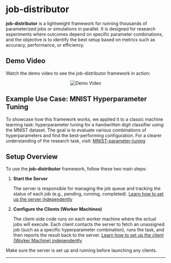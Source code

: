 # job-distributor

**job-distributor** is a lightweight framework for running thousands of parameterized jobs or simulations in parallel. It is designed for research experiments where outcomes depend on specific parameter combinations, and the objective is to identify the best setup based on metrics such as accuracy, performance, or efficiency.

## Demo Video

Watch the demo video to see the job-distributor framework in action:

<div align="center">
  <img src="img/jd_demo.gif" alt="Demo Video">
</div>

## Example Use Case: MNIST Hyperparameter Tuning

To showcase how this framework works, we applied it to a classic machine learning task: hyperparameter tuning for a handwritten digit classifier using the MNIST dataset. The goal is to evaluate various combinations of hyperparameters and find the best-performing configuration. For a clearer understanding of the research task, visit: [MNIST-parameter-tuning](https://github.com/NWSL-UCF/MNIST-parameter-tuning)

## Setup Overview

To use the **job-distributor** framework, follow these two main steps:

1. **Start the Server** 

   The server is responsible for managing the job queue and tracking the status of each job (e.g., pending, running, completed). [Learn how to set up the server independently](/server/README.md)

2. **Configure the Clients (Worker Machines)**  
   
   The client-side code runs on each worker machine where the actual jobs will execute. Each client contacts the server to fetch an unassigned job (such as a specific hyperparameter combination), runs the task, and then reports the result back to the server. [Learn how to set up the client (Worker Machine) independently](/client/README.md)

Make sure the server is set up and running before launching any clients.

---

